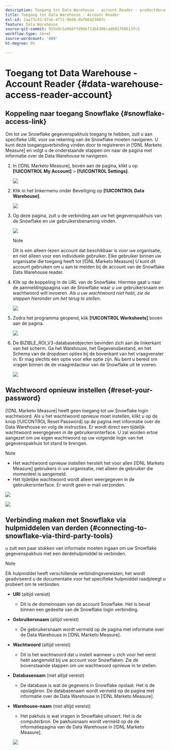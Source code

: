 ```yaml
---
description: Toegang tot Data Warehouse - account Reader - productdocumentatie
title: Toegang tot Data Warehouse - Account Reader
exl-id: 2aa73c41-47ab-4f11-96d8-dafb642308fc
feature: Data Warehouse
source-git-commit: 915e9c5a968ffd9de713b4308cadb91768613fc5
workflow-type: tm+mt
source-wordcount: '489'
ht-degree: 0%

---
```


# Toegang tot Data Warehouse - Account Reader {#data-warehouse-access-reader-account}

## Koppeling naar toegang Snowflake {#snowflake-access-link}

Om tot uw Snowflake gegevenspakhuis toegang te hebben, zult u aan specifieke URL voor uw rekening van de Snowflake moeten navigeren. U kunt deze toegangsverbinding vinden door te registreren in [!DNL Marketo Measure] en volgt u de onderstaande stappen om naar de pagina met informatie over de Data Warehouse te navigeren.

1. In [!DNL Marketo Measure], boven aan de pagina, klikt u op **[!UICONTROL My Account]** > **[!UICONTROL Settings]**.

   ![](assets/data-warehouse-access-reader-account-1.png)

1. Klik in het linkermenu onder Beveiliging op **[!UICONTROL Data Warehouse]**.

   ![](assets/data-warehouse-access-reader-account-2.png)

1. Op deze pagina, zult u de verbinding aan uw het gegevenspakhuis van de Snowflake en uw gebruikersbenaming vinden.

   ![](assets/data-warehouse-access-reader-account-3.png)

   >[!NOTE]
   >
   >Dit is een alleen-lezen account dat beschikbaar is voor uw organisatie, en niet alleen voor een individuele gebruiker. Elke gebruiker binnen uw organisatie die toegang heeft tot [!DNL Marketo Measure] U kunt dit account gebruiken om u aan te melden bij de account van de Snowflake Data Warehouse reader.

1. Klik op de koppeling in de URL van de Snowflake. Hiermee gaat u naar de aanmeldingspagina van de Snowflake waar u uw gebruikersnaam en wachtwoord wilt invoeren. _Als u uw wachtwoord niet hebt, zie de stappen hieronder om het terug te stellen_.

   ![](assets/data-warehouse-access-reader-account-4.png)

1. Zodra het programma geopend, klik **[!UICONTROL Worksheets]** boven aan de pagina.

   ![](assets/data-warehouse-access-reader-account-5.png)

1. De BIZIBLE_ROI_V3-databaseobjecten bevinden zich aan de linkerkant van het scherm. Ga het Warehouse, het Gegevensbestand, en het Schema van de dropdown opties bij de bovenkant van het vraagvenster in. Er mag slechts één optie voor elke optie zijn. Nu bent u bereid om vragen binnen de de vraagredacteur van de Snowflake uit te voeren.

   ![](assets/data-warehouse-access-reader-account-6.png)

## Wachtwoord opnieuw instellen {#reset-your-password}

[!DNL Marketo Measure] heeft geen toegang tot uw Snowflake login wachtwoord. Als u het wachtwoord opnieuw moet instellen, klikt u op de knop [!UICONTROL Reset Password] op de pagina met informatie over de Data Warehouse en volg de instructies. Er wordt direct een tijdelijk wachtwoord weergegeven in de gebruikersinterface. U zal worden ertoe aangezet om uw eigen wachtwoord op uw volgende login van het gegevenspakhuis tot stand te brengen.

>[!NOTE]
>
>* Het wachtwoord opnieuw instellen herstelt het voor allen [!DNL Marketo Measure] gebruikers in uw organisatie, niet alleen de gebruiker die momenteel is aangemeld.
>* Het tijdelijke wachtwoord wordt alleen weergegeven in de gebruikersinterface. Er wordt geen e-mail verzonden.

![](assets/data-warehouse-access-reader-account-7.png)

![](assets/data-warehouse-access-reader-account-8.png)

## Verbinding maken met Snowflake via hulpmiddelen van derden {#connecting-to-snowflake-via-third-party-tools}

u zult een paar stukken van informatie moeten ingaan om uw Snowflake gegevenspakhuis met een derdehulpmiddel te verbinden.

>[!NOTE]
>
>Elk hulpmiddel heeft verschillende verbindingsvereisten; het wordt geadviseerd u de documentatie voor het specifieke hulpmiddel raadpleegt u probeert om te verbinden.

* **URI** (altijd vereist)
   * Dit is de domeinnaam van de account Snowflake.  Het is bevat binnen een gedeelte van de Snowflake login verbinding.
* **Gebruikersnaam** (altijd vereist)
   * De gebruikersnaam wordt vermeld op de pagina met informatie over de Data Warehouse in [!DNL Marketo Measure].
* **Wachtwoord** (altijd vereist)
   * Dit is het wachtwoord dat u instelt wanneer u zich voor het eerst hebt aangemeld bij uw account voor Snowflaken.  Zie de bovenstaande stappen om uw wachtwoord opnieuw in te stellen.
* **Databasenaam** (niet altijd vereist)
   * De database is wat de gegevens in Snowflake opslaat. Het is de opslagbron. De databasenaam wordt vermeld op de pagina met informatie over de Data Warehouse in [!DNL Marketo Measure].
* **Warehouse-naam** (niet altijd vereist)
   * Het pakhuis is wat vragen in Snowflake uitvoert. Het is de computerbron.  De pakhuisnaam wordt vermeld op de de informatiepagina van de Data Warehouse in [!DNL Marketo Measure].

  ![](assets/data-warehouse-access-reader-account-9.png)
